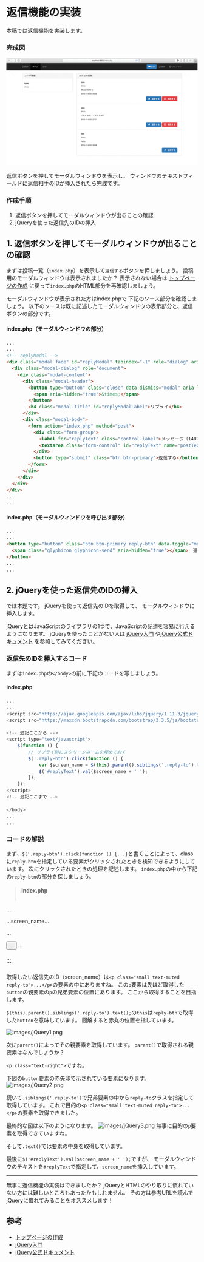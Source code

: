 # 返信機能の実装
本稿では返信機能を実装します。

### 完成図
![微妙なgif](./images/reply-compressor.gif)

返信ボタンを押してモーダルウィンドウを表示し、
ウィンドウのテキストフィールドに返信相手のIDが挿入されたら完成です。

### 作成手順
1. 返信ボタンを押してモーダルウィンドウが出ることの確認
1. jQueryを使った返信先のIDの挿入

##  1. 返信ボタンを押してモーダルウィンドウが出ることの確認
まずは投稿一覧（`index.php`）を表示して`返信する`ボタンを押しましょう。
投稿用のモーダルウィンドウは表示されましたか？
表示されない場合は
[トップページの作成](https://github.com/dit-rohm/textbook/blob/master/autumn/makeIndexPage/addIndexPage.md)
に戻って`index.php`のHTML部分を再確認しましょう。

モーダルウィンドウが表示された方はindex.phpで
下記のソース部分を確認しましょう。
以下のソースは既に記述したモーダルウィンドウの表示部分と、返信ボタンの部分です。

#### index.php（モーダルウィンドウの部分）

```html
...
...
<!-- replyModal -->
<div class="modal fade" id="replyModal" tabindex="-1" role="dialog" aria-labelledby="replyModalLabel">
  <div class="modal-dialog" role="document">
    <div class="modal-content">
      <div class="modal-header">
        <button type="button" class="close" data-dismiss="modal" aria-label="Close">
          <span aria-hidden="true">&times;</span>
        </button>
        <h4 class="modal-title" id="replyModalLabel">リプライ</h4>
      </div>
      <div class="modal-body">
        <form action="index.php" method="post">
          <div class="form-group">
            <label for="replyText" class="control-label">メッセージ（140字まで）：</label>
            <textarea class="form-control" id="replyText" name="postText" maxlength="140"></textarea>
          </div>
          <button type="submit" class="btn btn-primary">返信する</button>
        </form>
      </div>
    </div>
  </div>
</div>
...
...
```
#### index.php（モーダルウィンドウを呼び出す部分）

```html
...
...
<button type="button" class="btn btn-primary reply-btn" data-toggle="modal" data-target="#replyModal">
  <span class="glyphicon glyphicon-send" aria-hidden="true"></span>　返信する
</button>
...
...
```

##  2. jQueryを使った返信先のIDの挿入
では本題です。
jQueryを使って返信先のIDを取得して、
モーダルウィンドウに挿入します。

jQueryとはJavaScriptのライブラリの1つで、JavaScriptの記述を容易に行えるようになります。
jQueryを使ったことがない人は
[jQuery入門](https://github.com/dit-rohm/textbook/blob/master/spring/09/jquery.md)
や[jQuery公式ドキュメント](http://api.jquery.com)
を参照してみてください。

### 返信先のIDを挿入するコード

まずは`index.php`の`</body>`の前に下記のコードを写しましょう。

#### index.php

```javascript
...
...
<script src="https://ajax.googleapis.com/ajax/libs/jquery/1.11.3/jquery.min.js"></script>
<script src="https://maxcdn.bootstrapcdn.com/bootstrap/3.3.5/js/bootstrap.min.js"></script>

<!-- 追記ここから -->
<script type="text/javascript">
    $(function () {
        // リプライ時にスクリーンネームを埋めておく
        $('.reply-btn').click(function () {
            var $screen_name = $(this).parent().siblings('.reply-to').text();
            $('#replyText').val($screen_name + ' ');
        });
    });
</script>
<!-- 追記ここまで -->

</body>
...
...
```

### コードの解説

まず、`$('.reply-btn').click(function () {...}`と書くことによって、classに`reply-btn`を指定している要素がクリックされたときを検知できるようにしています。
次にクリックされたときの処理を記述します。
`index.php`の中から下記の`reply-btn`の部分を探しましょう。

> #### index.php
> ```html
<div class="container-fluid">
    ...
    <p class="small text-muted reply-to">...screen_name...</p>
    ...
    <p class="text-right">
		    <button type="button" class="btn btn-primary reply-btn" data-toggle="modal" data-target="#replyModal">
          ...
		    </button>
		...
    </p>
    ...
</div>
```

取得したい返信先のID（screen_name）は`<p class="small text-muted reply-to">...</p>`の要素の中にありますね。
この`p`要素は先ほど取得した`button`の親要素の`p`の兄弟要素の位置にあります。
ここから取得することを目指します。

`$(this).parent().siblings('.reply-to').text();`の`this`は`reply-btn`で取得した`button`を意味しています。
図解すると赤丸の位置を指しています。

![images/jQuery1.png](./images/jQuery1.png)

次に`parent()`によってその親要素を取得しています。
`parent()`で取得される親要素はなんでしょうか？

`<p class="text-right">`ですね。

下図の`button`要素の赤矢印で示されている要素になります。
![images/jQuery2.png](./images/jQuery2.png)

続いて`.siblings('.reply-to')`で兄弟要素の中から`reply-to`クラスを指定して取得しています。
これで目的の`<p class="small text-muted reply-to">...</p>`の要素を取得できました。

最終的な図は以下のようになります。
![images/jQuery3.png](./images/jQuery3.png)
無事に目的の`p`要素を取得できていますね。

そして`.text()`では要素の中身を取得しています。

最後に`$('#replyText').val($screen_name + ' ');`ですが、
モーダルウィンドウのテキストを`#replyText`で指定して、`screen_name`を挿入しています。

---

無事に返信機能の実装はできましたか？
jQueryとHTMLのやり取りに慣れていない方には難しいところもあったかもしれません。
その方は参考URLを読んでjQueryに慣れてみることをオススメします！

## 参考
- [トップページの作成](../makeIndexPage/addIndexPage.md)
- [jQuery入門](https://github.com/dit-rohm/textbook/blob/master/spring/09/jquery.md)
- [jQuery公式ドキュメント](http://api.jquery.com)
